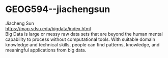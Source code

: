 # GEOG594--jiachengsun
Jiacheng Sun<br/>
https://map.sdsu.edu/bigdata/index.html<br/>
Big Data is large or messy raw data sets that are beyond the human mental capability to process without computational tools. With suitable domain knowledge and technical skills, people can find patterns, knowledge, and meaningful applications from big data. 
